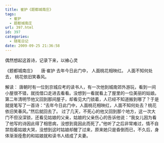 ```yaml
---
title: 崔护《题都城南庄》
tags:
  - 崔护
  - 题都城南庄
url: 397.html
id: 397
categories:
  - 随笔日记
date: 2009-09-25 21:36:58
---
```


偶然想起这首诗，记录下来，以飨心灵  

《题都城南庄》     唐·崔护 去年今日此门中， 人面桃花相映红。 人面不知何处去， 桃花依旧笑春风。   

解读： 唐朝时有一位到京城应考的读书人，有一次他到城南郊外游玩，看到一间小屋很不错，就找借口走进去看看。没想到一看就看上了屋里的一位美丽的姑娘。第二年清明节他又回到那间屋子，却看见大门锁着，人已经不知道搬到哪了？于是就提笔写了一首诗：“去年今日此门中，人面桃花相映红，人面不知何处去？桃花依旧笑春风。”然后就回去了。 过了几天，不死心的他又回到那个地方，这一次大门不但没深锁，还看见姑娘的父亲，姑娘的父亲伤心的告诉他说：“我女儿因为看了他写的诗因此得了相思病，没想到竟因此而死了。”他听了之后非常难过，情不自禁抱着姑娘大哭，没想到这时姑娘却醒了过来，原来她只是昏倒而已，不久后，身体渐渐痊愈的和姑娘就和读书人结成了夫妻。